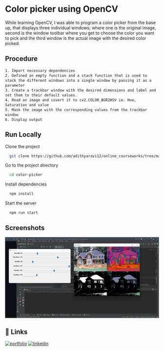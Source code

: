 
# Color picker using OpenCV

While learning OpenCV, I was able to program a color picker from the base up, that displays three individual windows; where one is the original image, second is the window toolbar where you get to choose the color you want to pick and the third window is the actual image with the desired color picked.

## Procedure

    1. Import necessary dependencies
    2. Defined an empty function and a stack function that is used to stack the different windows into a single window by passing it as a parameter
    3. Create a trackbar window with the desired dimensions and label and set them to their default values.
    4. Read an image and covert it to cv2.COLOR_BGR2HSV ie. Hue, Saturation and value
    5. Mask the image with the corresponding values from the trackbar window
    6. Display output



## Run Locally

Clone the project

```bash
  git clone https://github.com/adithyaravi12/online_courseworks/tree/main/opencv%20%40%20youtube/color-picker
```

Go to the project directory

```bash
  cd color-picker
```

Install dependencies

```bash
  npm install
```

Start the server

```bash
  npm run start
```


## Screenshots

![App Screenshot](https://github.com/adithyaravi12/online_courseworks/blob/main/opencv%20%40%20youtube/color-picker/output.png)
## 🔗 Links
[![portfolio](https://img.shields.io/badge/my_portfolio-000?style=for-the-badge&logo=ko-fi&logoColor=white)](https://adithyaravi12.github.io/)
[![linkedin](https://img.shields.io/badge/linkedin-0A66C2?style=for-the-badge&logo=linkedin&logoColor=white)](https://www.linkedin.com/in/adithya-ravi-707443126/)
